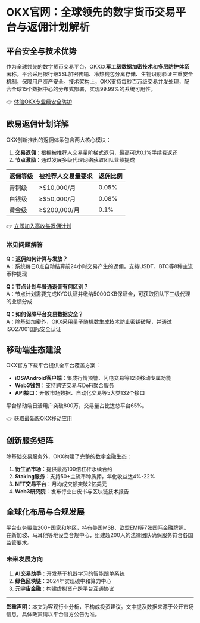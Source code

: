 # OKX官网：全球领先的数字货币交易平台与返佣计划解析

## 平台安全与技术优势  
作为全球领先的数字货币交易平台，OKX以**军工级数据加密技术**和**多层防护体系**著称。平台采用银行级SSL加密传输、冷热钱包分离存储、生物识别验证三重安全机制，保障用户资产安全。技术架构上，OKX支持每秒百万级交易并发处理，配合全球15个数据中心的分布式部署，实现99.99%的系统可用性。  

👉 [体验OKX专业级安全防护](https://bit.ly/okx_welcome)  

## 欧易返佣计划详解  
OKX创新推出的返佣体系包含两大核心模块：  
1. **交易返佣**：根据被推荐人交易量阶梯式返佣，最高可达0.1%手续费返还  
2. **节点激励**：通过发展多级代理网络获取团队业绩提成  

| 返佣等级 | 被推荐人交易量要求 | 返佣比例 |  
|---------|--------------------|----------|  
| 青铜级  | ≥$10,000/月       | 0.05%    |  
| 白银级  | ≥$50,000/月       | 0.08%    |  
| 黄金级  | ≥$200,000/月      | 0.1%     |  

👉 [立即加入高收益返佣计划](https://bit.ly/okx_welcome)  

### 常见问题解答  
**Q：返佣如何计算与发放？**  
A：系统每日0点自动结算前24小时交易产生的返佣，支持USDT、BTC等8种主流币种提现  

**Q：节点计划与普通返佣有何区别？**  
A：节点计划需要完成KYC认证并缴纳5000OKB保证金，可获取团队下三级代理的业绩分成  

**Q：如何保障平台交易数据安全？**  
A：除基础加密外，OKX采用量子随机数生成技术防止密钥破解，并通过ISO27001国际安全认证  

## 移动端生态建设  
OKX官方下载平台提供全平台覆盖方案：  
- **iOS/Android客户端**：集成行情预警、闪电交易等12项移动专属功能  
- **Web3钱包**：支持跨链交易与DeFi聚合服务  
- **API接口**：开放市场数据、自动化交易等5大类132个接口  

平台移动端日活用户突破800万，交易量占比达总平台65%。  

👉 [获取最新版OKX移动应用](https://bit.ly/okx_welcome)  

## 创新服务矩阵  
除基础交易服务外，OKX构建了完整的数字金融生态：  
1. **衍生品市场**：提供最高100倍杠杆永续合约  
2. **Staking服务**：支持50+主流币种质押，年化收益达4%-22%  
3. **NFT交易平台**：月均成交额突破2亿美元  
4. **Web3研究院**：发布行业白皮书与区块链技术报告  

## 全球化布局与合规发展  
平台业务覆盖200+国家和地区，持有美国MSB、欧盟EMI等7张国际金融牌照。在新加坡、马耳他等地设立合规中心，组建超200人的法律团队确保服务符合各国监管要求。  

### 未来发展方向  
1. **AI交易助手**：开发基于机器学习的智能跟单系统  
2. **绿色区块链**：2024年实现碳中和算力中心  
3. **元宇宙金融**：构建虚拟资产跨平台互通协议  

---

**郑重声明**：本文为客观行业分析，不构成投资建议。文中提及数据来源于公开市场信息，具体政策请以平台官方公告为准。